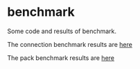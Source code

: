 # benchmark

Some code and results of benchmark.

The connection benchmark results are [here](connection/README.md)

The pack benchmark results are [here](pack/README.md)